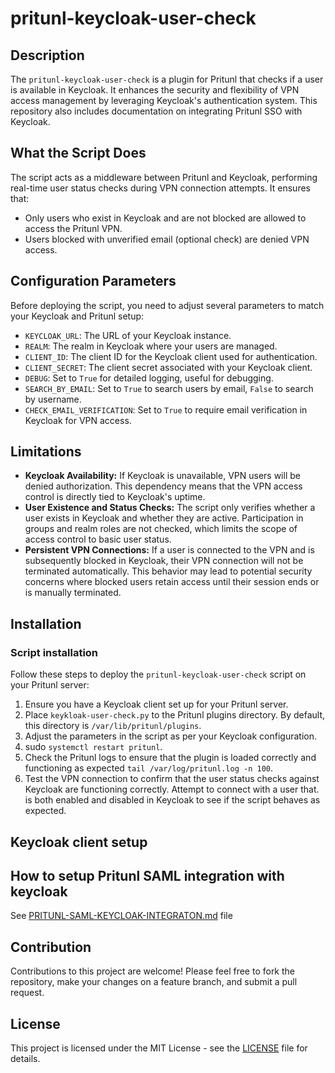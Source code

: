 # pritunl-keycloak-user-check

## Description
The `pritunl-keycloak-user-check` is a plugin for Pritunl that checks if a user is available in Keycloak. It enhances the security and flexibility of VPN access management by leveraging Keycloak's authentication system. This repository also includes documentation on integrating Pritunl SSO with Keycloak.

## What the Script Does
The script acts as a middleware between Pritunl and Keycloak, performing real-time user status checks during VPN connection attempts. It ensures that:
- Only users who exist in Keycloak and are not blocked are allowed to access the Pritunl VPN.
- Users blocked with unverified email (optional check) are denied VPN access.

## Configuration Parameters
Before deploying the script, you need to adjust several parameters to match your Keycloak and Pritunl setup:

- `KEYCLOAK_URL`: The URL of your Keycloak instance.
- `REALM`: The realm in Keycloak where your users are managed.
- `CLIENT_ID`: The client ID for the Keycloak client used for authentication.
- `CLIENT_SECRET`: The client secret associated with your Keycloak client.
- `DEBUG`: Set to `True` for detailed logging, useful for debugging.
- `SEARCH_BY_EMAIL`: Set to `True` to search users by email, `False` to search by username.
- `CHECK_EMAIL_VERIFICATION`: Set to `True` to require email verification in Keycloak for VPN access.

## Limitations

- **Keycloak Availability:** If Keycloak is unavailable, VPN users will be denied authorization. This dependency means that the VPN access control is directly tied to Keycloak's uptime.
- **User Existence and Status Checks:** The script only verifies whether a user exists in Keycloak and whether they are active. Participation in groups and realm roles are not checked, which limits the scope of access control to basic user status.
- **Persistent VPN Connections:** If a user is connected to the VPN and is subsequently blocked in Keycloak, their VPN connection will not be terminated automatically. This behavior may lead to potential security concerns where blocked users retain access until their session ends or is manually terminated.

## Installation


### Script installation
Follow these steps to deploy the `pritunl-keycloak-user-check` script on your Pritunl server:

1. Ensure you have a Keycloak client set up for your Pritunl server.
2. Place `keykloak-user-check.py` to the Pritunl plugins directory. By default, this directory is `/var/lib/pritunl/plugins`.
3. Adjust the parameters in the script as per your Keycloak configuration.
4. sudo `systemctl restart pritunl`.
5. Check the Pritunl logs to ensure that the plugin is loaded correctly and functioning as expected `tail /var/log/pritunl.log -n 100`.
6. Test the VPN connection to confirm that the user status checks against Keycloak are functioning correctly. Attempt to connect with a user that. is both enabled and disabled in Keycloak to see if the script behaves as expected.

## Keycloak client setup
<TODO>

## How to setup Pritunl SAML integration with keycloak
See [PRITUNL-SAML-KEYCLOAK-INTEGRATON.md](PRITUNL-SAML-KEYCLOAK-INTEGRATON.md) file

## Contribution
Contributions to this project are welcome! Please feel free to fork the repository, make your changes on a feature branch, and submit a pull request.

## License
This project is licensed under the MIT License - see the [LICENSE](LICENSE) file for details.
